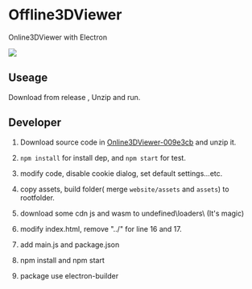 # Offline3DViewer
Online3DViewer with Electron

![](intro.png)

## Useage

Download from release , Unzip and run.

## Developer

1. Download source code in [Online3DViewer-009e3cb](https://github.com/kovacsv/Online3DViewer/tree/009e3cbfc3c2eb72b8e0ee41c9a4ea4c81b69370) and unzip it.

2. `npm install` for install dep, and `npm start` for test.

3. modify code, disable cookie dialog, set default settings...etc.

4. copy assets, build folder( merge `website/assets` and `assets`) to rootfolder.

5. download some cdn js and wasm to undefined\loaders\ (It's magic)

6. modify index.html, remove "../" for line 16 and 17.

7. add main.js and package.json

8. npm install and npm start

9. package use electron-builder